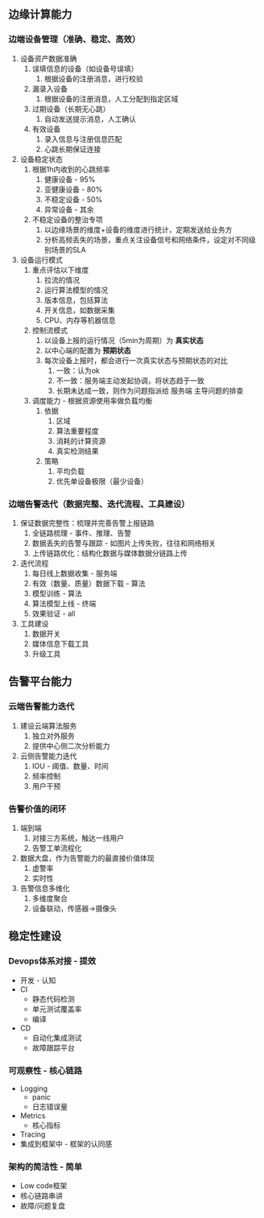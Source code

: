 ## 边缘计算能力

### 边端设备管理（准确、稳定、高效）

1. 设备资产数据准确
   1. 误填信息的设备（如设备号误填）
      1. 根据设备的注册消息，进行校验
   2. 漏录入设备
      1. 根据设备的注册消息，人工分配到指定区域
   3. 过期设备（长期无心跳）
      1. 自动发送提示消息，人工确认
   4. 有效设备
      1. 录入信息与注册信息匹配
      2. 心跳长期保证连接
2. 设备稳定状态
   1. 根据1h内收到的心跳频率
      1. 健康设备 - 95%
      2. 亚健康设备 - 80%
      3. 不稳定设备 - 50%
      4. 异常设备 - 其余
   2. 不稳定设备的整治专项
      1. 以边缘场景的维度+设备的维度进行统计，定期发送给业务方
      2. 分析高频丢失的场景，重点关注设备信号和网络条件，设定对不同级别场景的SLA
3. 设备运行模式
   1. 重点评估以下维度
      1. 拉流的情况
      2. 运行算法模型的情况
      3. 版本信息，包括算法
      4. 开关信息，如数据采集
      5. CPU、内存等机器信息
   2. 控制流模式
      1. 以设备上报的运行情况（5min为周期）为 **真实状态**
      2. 以中心端的配置为 **预期状态**
      3. 每次设备上报时，都会进行一次真实状态与预期状态的对比
         1. 一致：认为ok
         2. 不一致：服务端主动发起协调，将状态趋于一致
         3. 长期未达成一致，则作为问题指派给 服务端 主导问题的排查
   3. 调度能力 - 根据资源使用率做负载均衡
      1. 依据
         1. 区域
         2. 算法重要程度
         3. 消耗的计算资源
         4. 真实检测结果
      2. 策略
         1. 平均负载
         2. 优先单设备极限（最少设备）

### 边端告警迭代（数据完整、迭代流程、工具建设）

1. 保证数据完整性：梳理并完善告警上报链路
   1. 全链路梳理 - 事件、推理、告警
   2. 数据丢失的告警与跟踪 - 如图片上传失败，往往和网络相关
   3. 上传链路优化：结构化数据与媒体数据分链路上传
2. 迭代流程
   1. 每日线上数据收集 - 服务端
   2. 有效（数量、质量）数据下载 - 算法
   3. 模型训练 -  算法
   4. 算法模型上线 - 终端
   5. 效果验证 - all
3. 工具建设
   1. 数据开关
   2. 媒体信息下载工具
   3. 升级工具

## 告警平台能力

### 云端告警能力迭代

1. 建设云端算法服务
   1. 独立对外服务
   2. 提供中心侧二次分析能力
2. 云侧告警能力迭代
   1. IOU - 阈值、数量、时间
   2. 频率控制
   3. 用户干预

### 告警价值的闭环

1. 端到端
   1. 对接三方系统，触达一线用户
   2. 告警工单流程化
2. 数据大盘，作为告警能力的最直接价值体现
   1. 虚警率
   2. 实时性
3. 告警信息多维化
   1. 多维度聚合
   2. 设备联动，传感器->摄像头

## 稳定性建设

### Devops体系对接 - 提效

- 开发 - 认知
- CI
  - 静态代码检测
  - 单元测试覆盖率
  - 编译
- CD
  - 自动化集成测试
  - 故障跟踪平台

### 可观察性 - 核心链路

- Logging
  - panic
  - 日志错误量
- Metrics
  - 核心指标
- Tracing
- 集成到框架中 - 框架的认同感

### 架构的简洁性 - 简单

- Low code框架
- 核心链路串讲
- 故障/问题复盘

